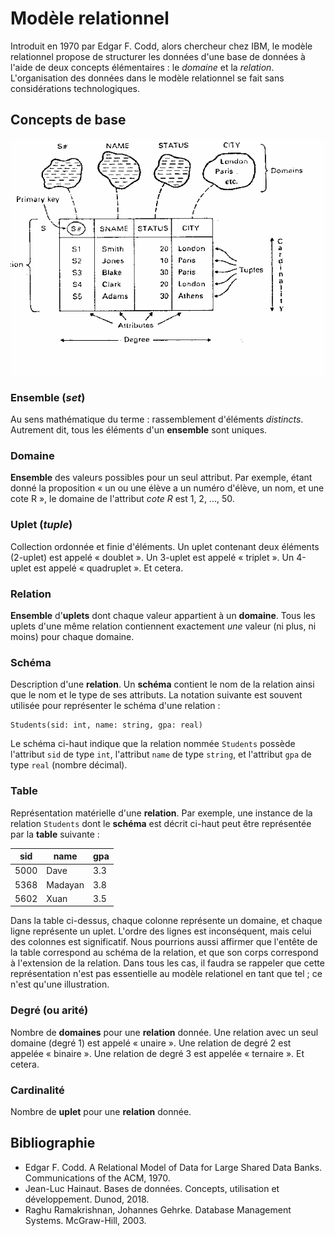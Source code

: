 # Modèle relationnel

Introduit en 1970 par Edgar F. Codd, alors chercheur chez IBM, le modèle
relationnel propose de structurer les données d'une base de données à
l'aide de deux concepts élémentaires : le *domaine* et la *relation*.
L'organisation des données dans le modèle relationnel se fait sans
considérations technologiques.

## Concepts de base

![Représentation d'une relation](images/table.gif)

### Ensemble (*set*)

Au sens mathématique du terme : rassemblement d'éléments *distincts*.
Autrement dit, tous les éléments d'un **ensemble** sont uniques.

### Domaine

**Ensemble** des valeurs possibles pour un seul attribut. Par exemple,
étant donné la proposition « un ou une élève a un numéro d'élève, un
nom, et une cote R », le domaine de l'attribut *cote R* est 1, 2, ...,
50.

### Uplet (*tuple*)

Collection ordonnée et finie d'éléments. Un uplet contenant deux
éléments (2-uplet) est appelé « doublet ». Un 3-uplet est appelé
« triplet ». Un 4-uplet est appelé « quadruplet ». Et cetera.

### Relation

**Ensemble** d'**uplets** dont chaque valeur appartient à un
**domaine**. Tous les uplets d'une même relation contiennent exactement
*une* valeur (ni plus, ni moins) pour chaque domaine.

### Schéma

Description d'une **relation**. Un **schéma** contient le nom de la
relation ainsi que le nom et le type de ses attributs. La notation
suivante est souvent utilisée pour représenter le schéma d'une
relation :

```
Students(sid: int, name: string, gpa: real)
```

Le schéma ci-haut indique que la relation nommée `Students` possède
l'attribut `sid` de type `int`, l'attribut `name` de type `string`, et
l'attribut `gpa` de type `real` (nombre décimal).

### Table

Représentation matérielle d'une **relation**. Par exemple, une instance
de la relation `Students` dont le **schéma** est décrit ci-haut peut être
représentée par la **table** suivante :

| sid  | name    | gpa |
| ---- | ------- | --- |
| 5000 | Dave    | 3.3 |
| 5368 | Madayan | 3.8 |
| 5602 | Xuan    | 3.5 |

Dans la table ci-dessus, chaque colonne représente un domaine, et
chaque ligne représente un uplet. L'ordre des lignes est inconséquent,
mais celui des colonnes est significatif. Nous pourrions aussi affirmer
que l'entête de la table correspond au schéma de la relation, et que son
corps correspond à l'extension de la relation. Dans tous les cas, il
faudra se rappeler que cette représentation n'est pas essentielle
au modèle relationel en tant que tel ; ce n'est qu'une illustration.

### Degré (ou arité)

Nombre de **domaines** pour une **relation** donnée. Une relation avec
un seul domaine (degré 1) est appelé « unaire ». Une relation de degré 2
est appelée « binaire ». Une relation de degré 3 est appelée « ternaire
». Et cetera.

### Cardinalité

Nombre de **uplet** pour une **relation** donnée.

## Bibliographie

-   Edgar F. Codd. A Relational Model of Data for Large Shared Data
    Banks. Communications of the ACM, 1970.
-   Jean-Luc Hainaut. Bases de données. Concepts, utilisation et
    développement. Dunod, 2018.
-   Raghu Ramakrishnan, Johannes Gehrke. Database Management Systems.
    McGraw-Hill, 2003.